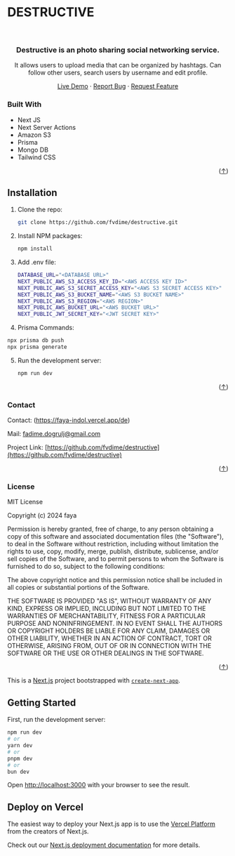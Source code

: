 # DESTRUCTIVE

<!-- Improved compatibility of back to top link: See: https://github.com/othneildrew/Best-README-Template/pull/73 -->

<a name="readme-top"></a>

<!-- PROJECT LOGO -->
<br />
<div align="center">
  <h3 align="center">Destructive is an photo sharing social networking service.</h3>
   <p align="center">
    It allows users to upload media that can be organized by hashtags. Can follow other users, search users by username and edit profile. 
  </p>

  <p align="center">
    <a href="https://destructive-five.vercel.app/">Live Demo</a>
    ·
    <a href="https://github.com/fvdime/destructive/issues">Report Bug</a>
    ·
    <a href="https://github.com/fvdime/destructive/issues">Request Feature</a>
  </p>
</div>

### Built With

- Next JS
- Next Server Actions
- Amazon S3
- Prisma
- Mongo DB
- Tailwind CSS

<p align="right">(<a href="#readme-top">↑</a>)</p>

## Installation

1. Clone the repo:
   ```bash
   git clone https://github.com/fvdime/destructive.git
    ```
   
2. Install NPM packages:
   ```bash
   npm install
    ``` 
   
3. Add .env file:
   ```bash
   DATABASE_URL="<DATABASE URL>"
   NEXT_PUBLIC_AWS_S3_ACCESS_KEY_ID="<AWS ACCESS KEY ID>"
   NEXT_PUBLIC_AWS_S3_SECRET_ACCESS_KEY="<AWS S3 SECRET ACCESS KEY>"
   NEXT_PUBLIC_AWS_S3_BUCKET_NAME="<AWS S3 BUCKET NAME>"
   NEXT_PUBLIC_AWS_S3_REGION="<AWS REGION>"
   NEXT_PUBLIC_AWS_BUCKET_URL="<AWS BUCKET URL>"
   NEXT_PUBLIC_JWT_SECRET_KEY="<JWT SECRET KEY>"
    ```
   
4. Prisma Commands:

  ```bash
  npx prisma db push
  npx prisma generate
  ``` 

5. Run the development server:

   ```bash
   npm run dev
   ```   

<p align="right">(<a href="#readme-top">↑</a>)</p>

### Contact

Contact: (https://faya-indol.vercel.app/de)

Mail: fadime.dogrulj@gmail.com

Project Link: [https://github.com/fvdime/destructive](https://github.com/fvdime/destructive)

<p align="right">(<a href="#readme-top">↑</a>)</p>

### License

MIT License

Copyright (c) 2024 faya

Permission is hereby granted, free of charge, to any person obtaining a copy
of this software and associated documentation files (the "Software"), to deal
in the Software without restriction, including without limitation the rights
to use, copy, modify, merge, publish, distribute, sublicense, and/or sell
copies of the Software, and to permit persons to whom the Software is
furnished to do so, subject to the following conditions:

The above copyright notice and this permission notice shall be included in all
copies or substantial portions of the Software.

THE SOFTWARE IS PROVIDED "AS IS", WITHOUT WARRANTY OF ANY KIND, EXPRESS OR
IMPLIED, INCLUDING BUT NOT LIMITED TO THE WARRANTIES OF MERCHANTABILITY,
FITNESS FOR A PARTICULAR PURPOSE AND NONINFRINGEMENT. IN NO EVENT SHALL THE
AUTHORS OR COPYRIGHT HOLDERS BE LIABLE FOR ANY CLAIM, DAMAGES OR OTHER
LIABILITY, WHETHER IN AN ACTION OF CONTRACT, TORT OR OTHERWISE, ARISING FROM,
OUT OF OR IN CONNECTION WITH THE SOFTWARE OR THE USE OR OTHER DEALINGS IN THE
SOFTWARE.

<p align="right">(<a href="#readme-top">↑</a>)</p>



This is a [Next.js](https://nextjs.org/) project bootstrapped with [`create-next-app`](https://github.com/vercel/next.js/tree/canary/packages/create-next-app).

## Getting Started

First, run the development server:

```bash
npm run dev
# or
yarn dev
# or
pnpm dev
# or
bun dev
```

Open [http://localhost:3000](http://localhost:3000) with your browser to see the result.

## Deploy on Vercel

The easiest way to deploy your Next.js app is to use the [Vercel Platform](https://vercel.com/new?utm_medium=default-template&filter=next.js&utm_source=create-next-app&utm_campaign=create-next-app-readme) from the creators of Next.js.

Check out our [Next.js deployment documentation](https://nextjs.org/docs/deployment) for more details.
